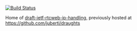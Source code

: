 [![Build Status](https://travis-ci.org/rtcweb-wg/ip-handling.svg)](https://travis-ci.org/juberti/ip-handling)

Home of [draft-ietf-rtcweb-ip-handling](https://tools.ietf.org/html/draft-ietf-rtcweb-ip-handling), 
previously hosted at https://github.com/juberti/draughts

